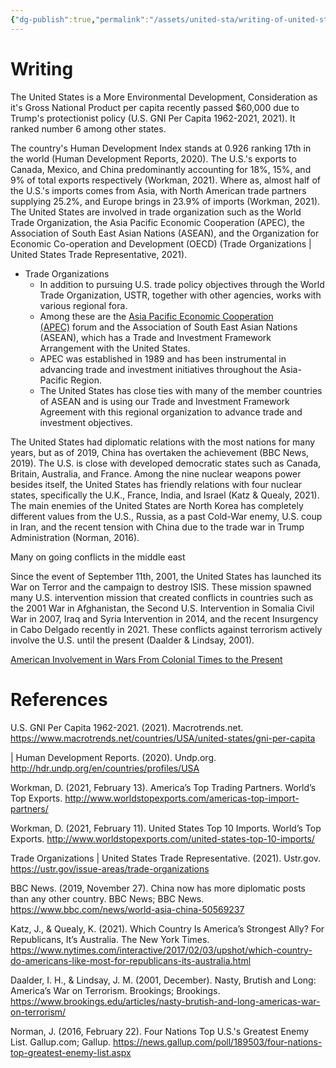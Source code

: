 ```yaml
---
{"dg-publish":true,"permalink":"/assets/united-sta/writing-of-united-states-evirnomental-development-project/"}
---
```


# Writing

The United States is a More Environmental Development, Consideration as it's Gross National Product per capita recently passed $60,000 due to Trump's protectionist policy (U.S. GNI Per Capita 1962-2021, 2021). It ranked number 6 among other states.

The country's Human Development Index stands at 0.926 ranking 17th in the world (Human Development Reports, 2020). The U.S.'s exports to Canada, Mexico, and China predominantly accounting for 18%, 15%, and 9% of total exports respectively (Workman, 2021). Where as, almost half of the U.S.'s imports comes from Asia, with North American trade partners supplying 25.2%, and Europe brings in 23.9% of imports (Workman, 2021). The United States are involved in trade organization such as the World Trade Organization, the Asia Pacific Economic Cooperation (APEC), the Association of South East Asian Nations (ASEAN), and the Organization for Economic Co-operation and Development (OECD) (Trade Organizations | United States Trade Representative, 2021).

- Trade Organizations
    - In addition to pursuing U.S. trade policy objectives through the World Trade Organization, USTR, together with other agencies, works with various regional fora.
    - Among these are the [Asia Pacific Economic Cooperation (APEC)](https://ustr.gov/issue-areas/trade-organizations/asia-pacific-economic-cooperation-apec) forum and the Association of South East Asian Nations (ASEAN), which has a Trade and Investment Framework Arrangement with the United States.
    - APEC was established in 1989 and has been instrumental in advancing trade and investment initiatives throughout the Asia-Pacific Region.
    - The United States has close ties with many of the member countries of ASEAN and is using our Trade and Investment Framework Agreement with this regional organization to advance trade and investment objectives.

The United States had diplomatic relations with the most nations for many years, but as of 2019, China has overtaken the achievement (BBC News, 2019). The U.S. is close with developed democratic states such as Canada, Britain, Australia, and France. Among the nine nuclear weapons power besides itself, the United States has friendly relations with four nuclear states, specifically the U.K., France, India, and Israel (Katz & Quealy, 2021). The main enemies of the United States are North Korea has completely different values from the U.S., Russia, as a past Cold-War enemy, U.S. coup in Iran, and the recent tension with China due to the trade war in Trump Administration (Norman, 2016).

Many on going conflicts in the middle east

Since the event of September 11th, 2001, the United States has launched its War on Terror and the campaign to destroy ISIS. These mission spawned many U.S. intervention mission that created conflicts in countries such as the 2001 War in Afghanistan, the Second U.S. Intervention in Somalia Civil War in 2007, Iraq and Syria Intervention in 2014, and the recent Insurgency in Cabo Delgado recently in 2021. These conflicts against terrorism actively involve the U.S. until the present (Daalder & Lindsay, 2001). 

[American Involvement in Wars From Colonial Times to the Present](https://www.thoughtco.com/american-involvement-wars-colonial-times-present-4059761)

# References

U.S. GNI Per Capita 1962-2021. (2021). Macrotrends.net. https://www.macrotrends.net/countries/USA/united-states/gni-per-capita

| Human Development Reports. (2020). Undp.org. http://hdr.undp.org/en/countries/profiles/USA

Workman, D. (2021, February 13). America’s Top Trading Partners. World’s Top Exports. http://www.worldstopexports.com/americas-top-import-partners/

Workman, D. (2021, February 11). United States Top 10 Imports. World’s Top Exports. http://www.worldstopexports.com/united-states-top-10-imports/

Trade Organizations | United States Trade Representative. (2021). Ustr.gov. https://ustr.gov/issue-areas/trade-organizations

BBC News. (2019, November 27). China now has more diplomatic posts than any other country. BBC News; BBC News. https://www.bbc.com/news/world-asia-china-50569237

Katz, J., & Quealy, K. (2021). Which Country Is America’s Strongest Ally? For Republicans, It’s Australia. The New York Times. https://www.nytimes.com/interactive/2017/02/03/upshot/which-country-do-americans-like-most-for-republicans-its-australia.html

Daalder, I. H., & Lindsay, J. M. (2001, December). Nasty, Brutish and Long: America’s War on Terrorism. Brookings; Brookings. https://www.brookings.edu/articles/nasty-brutish-and-long-americas-war-on-terrorism/

Norman, J. (2016, February 22). Four Nations Top U.S.'s Greatest Enemy List. Gallup.com; Gallup. https://news.gallup.com/poll/189503/four-nations-top-greatest-enemy-list.aspx